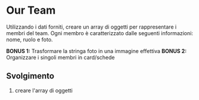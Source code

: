 Our Team
===
Utilizzando i dati forniti, creare un array di oggetti per rappresentare i membri del team.
Ogni membro è caratterizzato dalle seguenti informazioni: nome, ruolo e foto.

**BONUS 1:**
Trasformare la stringa foto in una immagine effettiva
**BONUS 2:**
Organizzare i singoli membri in card/schede


## Svolgimento

1. creare l'array di oggetti
